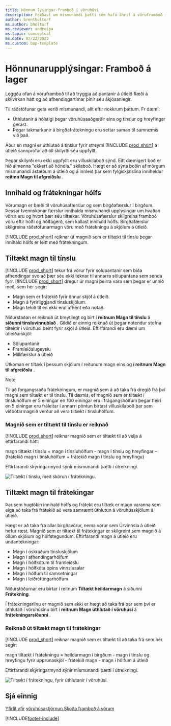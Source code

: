 ```yaml
---
title: Hönnun lýsingar-framboð í vöruhúsi
description: Fræðast um mismunandi þætti sem hafa áhrif á vöruframboð í vöruhúsinu.
author: brentholtorf
ms.author: bholtorf
ms.reviewer: andreipa
ms.topic: conceptual
ms.date: 02/22/2023
ms.custom: bap-template
---
```

# <a name="design-details-availability-in-the-warehouse"></a><a name="design-details-availability-in-the-warehouse"></a>Hönnunarupplýsingar: Framboð á lager

Leggðu ofan á vöruframboð til að tryggja að pantanir á útleið flæði á skilvirkan hátt og að afhendingartímar þínir séu ákjósanlegir.  

Til ráðstöfunar geta verið mismunandi, allt eftir nokkrum þáttum. Fr dæmi:

* Úthlutanir á hólstigi þegar vöruhúsaaðgerðir eins og tínslur og hreyfingar gerast.
* Þegar takmarkanir á birgðafrátekningu eru settar saman til samræmis við það.

Áður en magni er úthlutað á tínslur fyrir streymi  [!INCLUDE [prod_short](includes/prod_short.md)]  á útleið sannprófar að öll skilyrði séu uppfyllt.

Þegar skilyrði eru ekki uppfyllt eru villuskilaboð sýnd. Eitt dæmigert boð er hið almenna "ekkert að höndla." skilaboð. Hægt er að sýna boðin af mörgum mismunandi ástæðum á útleið og á innleið þar sem fylgiskjalslína inniheldur  **reitinn Magn til afgreiðslu** .

## <a name="bin-content-and-reservations"></a><a name="bin-content-and-reservations"></a>Innihald og frátekningar hólfs

Vörumagn er bæði til vöruhúsafærslur og sem birgðafærslur í birgðum. Þessar tvennskonar færslur innihalda mismunandi upplýsingar um hvaðan vörur eru og hvort þær séu tiltækar. Vöruhúsafærslur skilgreina framboð vöru eftir hólfi og hólfagerð, sem kallast innihald hólfs. Birgðafærslur skilgreina ráðstöfunarmagn vöru með frátekningu á skjölum á útleið.  

[!INCLUDE [prod_short](includes/prod_short.md)] reiknar út magnið sem er tiltækt til tínslu þegar innihald hólfs er leitt með frátekningum.  

## <a name="quantity-available-to-pick"></a><a name="quantity-available-to-pick"></a>Tiltækt magn til tínslu

[!INCLUDE [prod_short](includes/prod_short.md)] tekur frá vörur fyrir sölupantanir sem bíða afhendingar svo að þær séu ekki teknar til annarra sölupantana sem senda fyrr. [!INCLUDE [prod_short](includes/prod_short.md)] dregur úr magni þeirra vara sem þegar er unnið með, sem hér segir:

* Magn sem er frátekið fyrir önnur skjöl á útleið.
* Magn á fyrirliggjandi tínsluskjölum.
* Magn tekið til en ekki enn afhent eða notað.  

Niðurstaðan er reiknuð út breytilegt og birt í  **reitnum Magn til tínslu**  á  **síðunni tínsluvinnublað** . Gildið er einnig reiknað út þegar notendur stofna tiltektir í vöruhúsi beint fyrir skjöl á útleið. Eftirfarandi eru dæmi um útleiðarskjöl:

* Sölupantanir
* Framleiðslugeyslu
* Millifærslur á útleið

Útkoman er tiltæk í þessum skjölum í reitunum magn eins og  **í reitnum Magn til afgreiðslu** .  

> [!NOTE]  
> Til að forgangsraða frátekningum, er magnið sem á að taka frá dregið frá því magni sem tiltækt er til tínslu. Til dæmis, ef magnið sem er tiltækt í tínsluhólfum er 5 einingar en 100 einingar eru í frágangshólfum þegar fleiri en 5 einingar eru fráleitar í annarri pöntun birtast villuskilaboð þar sem viðbótarmagnið verður að vera tiltækt í tínsluhólfum.  

### <a name="calculating-the-quantity-available-to-pick"></a><a name="calculating-the-quantity-available-to-pick"></a>Magnið sem er tiltækt til tínslu er reiknað

[!INCLUDE [prod_short](includes/prod_short.md)] reiknar magnið sem er tiltækt til að velja á eftirfarandi hátt:  

magn tiltækt í tínslu = magn í tínsluhólfum - magn í tínslu og hreyfingar – (frátekið magn í tínsluhólfum + frátekið magn í tínslu og hreyfingu)  

Eftirfarandi skýringarmynd sýnir mismunandi þætti í útreikningi.  

![Tiltækt í tínslu, með skörun í frátekningu.](media/design_details_warehouse_management_availability_2.png "Tiltækt í tínslu, með pöntunarskörun")  

## <a name="quantity-available-to-reserve"></a><a name="quantity-available-to-reserve"></a>Tiltækt magn til frátekingar

Þar sem hugtökin innihald hólfs og frátekt eru tiltæk er magn varanna sem eiga að taka frá frátekið að vera samræmt úthlutun á vöruhússkjölum á útleið.  

Hægt er að taka frá allar birgðavörur, nema vörur sem Úrvinnsla á útleið hefur ræst. Magnið sem er tiltækt til frátekingar er skilgreint sem magnið á öllum skjölum og hólfstegundum. Eftirfarandi magn á útleið eru undantekningar:  

* Magn í óskráðum tínsluskjölum  
* Magn í afhendingarhólfum  
* Magn í hólfkótum til framleiðslu  
* Magn í hólfkóta opins vinnslusalar  
* Magn í hólfum til samsetningar  
* Magn í leiðréttingarhólfum  

Niðurstöðurnar eru birtar í reitnum **Tiltækt heildarmagn** á síðunni **Frátekning**.  

Í frátekningarlínu er magnið sem ekki er hægt að taka frá þar sem því er úthlutað í vöruhúsinu birt í  **reitnum Magn úthlutað í vöruhúsi**  á  **frátekningarsíðunni** .  

### <a name="calculating-the-quantity-available-to-reserve"></a><a name="calculating-the-quantity-available-to-reserve"></a>Reiknað út tiltækt magn til frátekingar

[!INCLUDE [prod_short](includes/prod_short.md)] reiknar magnið sem er tiltækt til að taka frá sem hér segir:  

magn tiltækt í frátekningu = heildarmagn í birgðum - magn í tínslu og hreyfingu fyrir upprunaskjöl - frátekið magn - magn í hólfum á útleið  

Eftirfarandi skýringarmynd sýnir mismunandi þætti í útreikningi.  

![Tiltækt í frátekningu, fyrir úthlutanir í vöruhúsi.](media/design_details_warehouse_management_availability_3.png "Tiltækt í frátekningu, fyrir úthlutanir í vöruhúsi")  

## <a name="see-also"></a><a name="see-also"></a>Sjá einnig

[Yfirlit yfir](design-details-warehouse-management.md)
[vöruhúsastjórnun Skoða framboð á vörum](inventory-how-availability-overview.md)


[!INCLUDE[footer-include](includes/footer-banner.md)]
